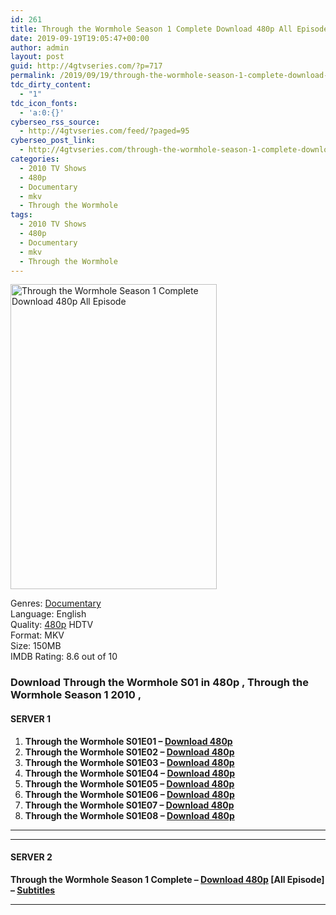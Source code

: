 ```yaml
---
id: 261
title: Through the Wormhole Season 1 Complete Download 480p All Episode
date: 2019-09-19T19:05:47+00:00
author: admin
layout: post
guid: http://4gtvseries.com/?p=717
permalink: /2019/09/19/through-the-wormhole-season-1-complete-download-480p-all-episode/
tdc_dirty_content:
  - "1"
tdc_icon_fonts:
  - 'a:0:{}'
cyberseo_rss_source:
  - http://4gtvseries.com/feed/?paged=95
cyberseo_post_link:
  - http://4gtvseries.com/through-the-wormhole-season-1-complete-download-480p-all-episode/
categories:
  - 2010 TV Shows
  - 480p
  - Documentary
  - mkv
  - Through the Wormhole
tags:
  - 2010 TV Shows
  - 480p
  - Documentary
  - mkv
  - Through the Wormhole
---
```

<img loading="lazy" class="aligncenter" src="https://4.bp.blogspot.com/-qYYQLlcuiGQ/XYPP-GdyIPI/AAAAAAAAABY/y61mUlMpSmstNuWqU-55ciLsa3bduRh4ACK4BGAYYCw/s1600/Through%2Bthe%2BWormhole%2BSeason%2B1.jpg" alt="Through the Wormhole Season 1 Complete Download 480p All Episode" width="330" height="488" />

Genres:&nbsp;<a href="http://4gtvseries.com/tag/documentary/" data-wpel-link="internal">Documentary</a>  
Language: English  
Quality:&nbsp;<a href="http://4gtvseries.com/tag/480p/" data-wpel-link="internal">480p</a>&nbsp;HDTV  
Format: MKV  
Size: 150MB  
IMDB Rating: 8.6 out of 10

### **Download Through the Wormhole S01 in 480p , Through the Wormhole Season 1 2010 ,**

#### <span><strong>SERVER 1</strong></span>

  1. **Through the Wormhole S01E01 – <a href="http://slink.dl480p.xyz/oHYxuoe" data-wpel-link="external" target="_blank" rel="nofollow external noopener noreferrer" class="wpel-icon-left"><i class="wpel-icon fa fa-download" aria-hidden="true"></i>Download 480p</a>**
  2. **Through the Wormhole S01E02 – <a href="http://slink.dl480p.xyz/8XfT" data-wpel-link="external" target="_blank" rel="nofollow external noopener noreferrer" class="wpel-icon-left"><i class="wpel-icon fa fa-download" aria-hidden="true"></i>Download 480p</a>**
  3. **Through the Wormhole S01E03 – <a href="http://slink.dl480p.xyz/67gQ" data-wpel-link="external" target="_blank" rel="nofollow external noopener noreferrer" class="wpel-icon-left"><i class="wpel-icon fa fa-download" aria-hidden="true"></i>Download 480p</a>**
  4. **Through the Wormhole S01E04 – <a href="http://slink.dl480p.xyz/c0eYnH" data-wpel-link="external" target="_blank" rel="nofollow external noopener noreferrer" class="wpel-icon-left"><i class="wpel-icon fa fa-download" aria-hidden="true"></i>Download 480p</a>**
  5. **Through the Wormhole S01E05 – <a href="http://slink.dl480p.xyz/4Zff2A" data-wpel-link="external" target="_blank" rel="nofollow external noopener noreferrer" class="wpel-icon-left"><i class="wpel-icon fa fa-download" aria-hidden="true"></i>Download 480p</a>**
  6. **Through the Wormhole S01E06 – <a href="http://slink.dl480p.xyz/ltz9OQAa" data-wpel-link="external" target="_blank" rel="nofollow external noopener noreferrer" class="wpel-icon-left"><i class="wpel-icon fa fa-download" aria-hidden="true"></i>Download 480p</a>**
  7. **Through the Wormhole S01E07 – <a href="http://slink.dl480p.xyz/lOhM" data-wpel-link="external" target="_blank" rel="nofollow external noopener noreferrer" class="wpel-icon-left"><i class="wpel-icon fa fa-download" aria-hidden="true"></i>Download 480p</a>**
  8. **Through the Wormhole S01E08 – <a href="http://slink.dl480p.xyz/rm6PMEu1" data-wpel-link="external" target="_blank" rel="nofollow external noopener noreferrer" class="wpel-icon-left"><i class="wpel-icon fa fa-download" aria-hidden="true"></i>Download 480p</a>**

* * *

* * *

#### <span><strong>SERVER 2</strong></span>

**Through the Wormhole Season 1 Complete – <a href="http://dl480p.xyz/494/" data-wpel-link="external" target="_blank" rel="nofollow external noopener noreferrer" class="wpel-icon-left"><i class="wpel-icon fa fa-download" aria-hidden="true"></i>Download 480p</a> [All Episode] – <a href="https://subscene.com/subtitles/through-the-wormhole-first-season" data-wpel-link="external" target="_blank" rel="nofollow external noopener noreferrer" class="wpel-icon-left"><i class="wpel-icon fa fa-download" aria-hidden="true"></i>Subtitles</a>**

* * *

<div align="center">
</div>